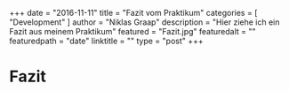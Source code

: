 +++
date = "2016-11-11"
title = "Fazit vom Praktikum"
categories = [ "Development" ]
author = "Niklas Graap"
description = "Hier ziehe ich ein Fazit aus meinem Praktikum"
featured = "Fazit.jpg"
featuredalt = ""
featuredpath = "date"
linktitle = ""
type = "post"
+++
 
# Fazit


